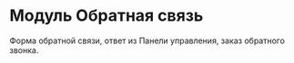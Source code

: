 Модуль Обратная связь
====================

Форма обратной связи, ответ из Панели управления, заказ обратного звонка.